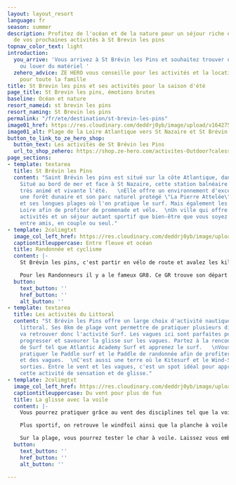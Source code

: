 ```yaml
---
layout: layout_resort
language: fr
season: summer
description: Profitez de l'océan et de la nature pour un séjour riche en émotion lors
  de vos prochaines activités à St Brevin les pins
topnav_color_text: light
introduction:
  you_arrive: 'Vous arrivez à St Brévin les Pins et souhaitez trouver une activité
    ou louer du matériel '
  zehero_advice: ZE HERO vous conseille pour les activités et la location des équipements
    pour toute la famille
title: St Brevin les pins et ses activités pour la saison d'été
page_title: St Brevin les pins, émotions brutes
baseline: Océan et nature
resort_nameid: st brevin les pins
resort_naming: St Brevin les pins
permalink: "/fr/ete/destination/st-brevin-les-pins"
image01_href: https://res.cloudinary.com/deddrj0yb/image/upload/v1642758795/website/summer/pexels-riccardo-bertolo-4245813_npkgby.jpg
image01_alt: Plage de la Loire Atlantique vers St Nazaire et St Brévin les Pins
button_to_link_to_ze_hero_shop:
  button_text: Les activités de St Brévin les Pins
  url_to_shop_zehero: https://shop.ze-hero.com/activites-Outdoor?calessonstype=all&catypegenderlistsummer=all&calessonsactivitytype=Surf&start-date=
page_sections:
- template: textarea
  title: St Brévin les Pins
  content: "Saint Brévin les pins est situé sur la côte Atlantique, dans le Loire-Atlantique.
    Situé au bord de mer et face à St Nazaire, cette station balnéaire est une destination
    très animé et vivante l'été.   \nElle offre un environnement d'exception avec
    une forêt dunaire et son parc naturel protégé \"La Pierre Attelée\", son littoral
    et ses longues plages où l'on pratique le surf. Mais également les rives de la
    Loire afin de profiter de promenade et vélo.  \nUn ville qui offre de multiples
    activités et un séjour autant sportif que bien-être que vous soyez en famille,
    entre amis, en couple ou seul."
- template: 2colimgtxt
  image_col_left_href: https://res.cloudinary.com/deddrj0yb/image/upload/v1643384847/website/resorts/St%20Br%C3%A9vin%20les%20pins/louis-renaudineau-swmhWEOA3jA-unsplash_hquiey.jpg
  captiontitleuppercase: Entre fleuve et océan
  title: Randonnée et cyclisme
  content: |-
    St Brévin les pins, c'est partir en vélo de route et avalez les kilomètres à travers l’itinéraire cyclable : le **Vélocéan**. Vous pourrez également parcourir l'**Eurovélo 6** ainsi que la Loire où découvrirez le littoral sauvage et des les forets de pins. On retrouve aussi la **Vélodyssé** qui relie la Bretagne jusqu'à Hendaye. Si vous aimez rouler, découvrir les paysages en étant sur votre vélo alors vous trouverez de magnifiques itinéraires à St Brévin les Pins.

    Pour les Randonneurs il y a le fameux GR8. Ce GR trouve son départ à St Brévin les Pins et rejoins des kilomètres et des kilomètres plus loin Sare dans les Pyrénées. Vous trouverez également des randonnées à travers ses forets de pins et dans sa foret dunale. Partez dans le parc Natural 2000 de l'Estuaire de la Loire et découvrez des points de vues uniques.
  button:
    text_button: ''
    href_button: ''
    alt_button: ''
- template: textarea
  title: Les activités du Littoral
  content: "St Brévin les Pins offre un large choix d'activité nautique et sur le
    littoral. Ses 8km de plage vont permettre de pratiquer plusieurs disciplines.\n\nOn
    va retrouver donc l'activité Surf. Les vagues ici sont parfaites pour apprendre,
    progresser et savourer la glisse sur les vagues. Partez à la rencontre d'une école
    de Surf tel que Atlantic Academy Surf et apprenez le surf.   \nVous pourrez également
    pratiquer le Paddle surf et le Paddle de randonnée afin de profiter du littoral
    et des vagues.  \nC'est aussi une terre où le Kitesurf et le Wind-Surf sont de
    sorties. Entre le vent et les vagues, c'est un spot idéal pour apprendre et découvrir
    cette activité de sensation et de glisse."
- template: 2colimgtxt
  image_col_left_href: https://res.cloudinary.com/deddrj0yb/image/upload/v1642758789/website/summer/geoffroy-hauwen-fmtqbNMB8ho-unsplash_n64wm7.jpg
  captiontitleuppercase: Du vent pour plus de fun
  title: La glisse avec la voile
  content: |-
    Vous pourrez pratiquer grâce au vent des disciplines tel que la voile, le catamaran et découvrir la navigation est une glisse totalement nouvelle et unique.

    Plus sportif, on retrouve le windfoil ainsi que la planche à voile qui mêlent physique, glisse et vent. Le windfoil vous fera découvrir des sensations uniques une fois que vous surferez sur son foil, au-dessus de l'eau à toute vitesse.

    Sur la plage, vous pourrez tester le char à voile. Laissez vous embarquer dans un char, emporté par le vent pour des sensations fortes et des courses funs et ludiques.
  button:
    text_button: ''
    href_button: ''
    alt_button: ''

---
```

